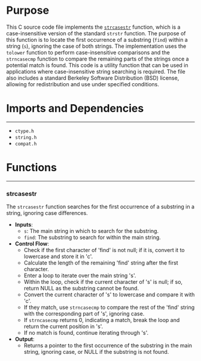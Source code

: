 # Purpose
This C source code file implements the [`strcasestr`](#strcasestr) function, which is a case-insensitive version of the standard `strstr` function. The purpose of this function is to locate the first occurrence of a substring (`find`) within a string (`s`), ignoring the case of both strings. The implementation uses the `tolower` function to perform case-insensitive comparisons and the `strncasecmp` function to compare the remaining parts of the strings once a potential match is found. This code is a utility function that can be used in applications where case-insensitive string searching is required. The file also includes a standard Berkeley Software Distribution (BSD) license, allowing for redistribution and use under specified conditions.
# Imports and Dependencies

---
- `ctype.h`
- `string.h`
- `compat.h`


# Functions

---
### strcasestr<!-- {{#callable:strcasestr}} -->
The `strcasestr` function searches for the first occurrence of a substring in a string, ignoring case differences.
- **Inputs**:
    - `s`: The main string in which to search for the substring.
    - `find`: The substring to search for within the main string.
- **Control Flow**:
    - Check if the first character of 'find' is not null; if it is, convert it to lowercase and store it in 'c'.
    - Calculate the length of the remaining 'find' string after the first character.
    - Enter a loop to iterate over the main string 's'.
    - Within the loop, check if the current character of 's' is null; if so, return NULL as the substring cannot be found.
    - Convert the current character of 's' to lowercase and compare it with 'c'.
    - If they match, use `strncasecmp` to compare the rest of the 'find' string with the corresponding part of 's', ignoring case.
    - If `strncasecmp` returns 0, indicating a match, break the loop and return the current position in 's'.
    - If no match is found, continue iterating through 's'.
- **Output**:
    - Returns a pointer to the first occurrence of the substring in the main string, ignoring case, or NULL if the substring is not found.


